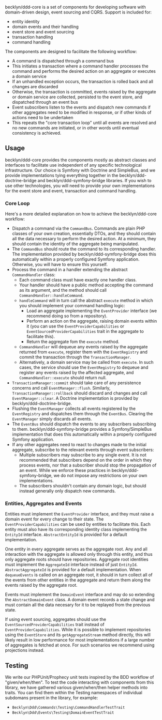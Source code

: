 becklyn/ddd-core is a set of components for developing software with domain-driven design, event sourcing and CQRS. Support is included for:

- entity identity
- domain events and their handling
- event store and event sourcing
- transaction handling
- command handling

The components are designed to facilitate the following workflow:
- A command is dispatched through a command bus
- This initiates a transaction where a command handler processes the command and performs the desired action on an aggregate or executes a domain service
- If an unhandled exception occurs, the transaction is rolled back and all changes are discarded
- Otherwise, the transaction is committed, events raised by the aggregate or domain service are collected, persisted to the event store, and dispatched through an event bus
- Event subscribers listen to the events and dispatch new commands if other aggregates need to be modified in response, or if other kinds of actions need to be undertaken
- This repeats the "core transaction loop" until all events are resolved and no new commands are initiated, or in other words until eventual consistency is achieved. 

## Usage
becklyn/ddd-core provides the components mostly as abstract classes and interfaces to facilitate use independent of any specific technological infrastructure. Our choice is Symfony with Doctrine and SimpleBus, and we provide implementations tying everything together in the becklyn/ddd-doctrine-bridge and becklyn/ddd-symfony-bridge libraries. If you wish to use other technologies, you will need to provide your own implementations for the event store and event, transaction and command handling.

### Core Loop
Here's a more detailed explanation on how to achieve the becklyn/ddd-core workflow:
- Dispatch a command via the `CommandBus`. Commands are plain PHP classes of your own creation, essentially DTOs, and they should contain all the data necessary to perform the desired action. At a minimum, they should contain the identity of the aggregate being manipulated.
- The `CommandBus` should route the command to its corresponding handler. The implementation provided by becklyn/ddd-symfony-bridge does this automatically within a properly configured Symfony application. Otherwise, you will have to ensure this yourself.
- Process the command in a handler extending the abstract `CommandHandler` class:
	- Each command class must have exactly one handler class.
	- Your handler should have a public method accepting the command as its argument, and the method should call `CommandHandler::handleCommand`.
	- `handleCommand` will in turn call the abstract `execute` method in which you should implement your command handling logic:
		- Load an aggregate implementing the `EventProvider` interface (we recommend doing so from a repository).
		- Perform an action on the aggregate, raising domain events within it (you can use the `EventProviderCapabilities` or `EventSourcedProviderCapabilities` trait in the aggregate to facilitate this).
		- Return the aggregate fom the `execute` method.
	- `CommandHandler` will dequeue any events raised by the aggregate returned from `execute`, register them with the `EventRegistry` and commit the transaction through the `TransactionManager`.
	- Alternatively, a domain service may be called from `execute`. In such cases, the service should use the `EventRegistry` to dequeue and register any events raised by the affected aggregate, and `CommandHandler::execute` should return null.
- `TransactionManager::commit` should take care of any persistence concerns and call `EventManager::flush`. Similarly, `TransactionManager::rollback` should discard and changes and call `EventManager::clear`. A Doctrine implementation is provided by becklyn/ddd-doctrine-bridge.
- Flushing the `EventManager` collects all events registered by the `EventRegistry` and dispatches them through the `EventBus`. Clearing the `EventManager` simply discards all events.
- The `EventBus` should dispatch the events to any subscribers subscribing to them. becklyn/ddd-symfony-bridge provides a Symfony/SimpleBus implementation that does this automatically within a properly configured Symfony application.
- If any other aggregates need to react to changes made to the initial aggregate, subscribe to the relevant events through event subscribers:
	- Multiple subscribers may subscribe to any single event. It is not recommended that subscribers depend on the order in which they process events, nor that a subscriber should stop the propagation of an event. While we enforce these practices in becklyn/ddd-symfony-bridge,  we do not impose any restrictions on your own implementations.
	- The subscribers shouldn't contain any domain logic, but should instead generally only dispatch new commands.

### Entities, Aggregates and Events
Entities must implement the `EventProvider` interface, and they must raise a domain event for every change to their state. The `EventProviderCapabilities` can be used by entities to facilitate this. Each entity must also have its corresponding identity class implementing the `EntityId` interface. `AbstractEntityId` is provided for a default implementation.

One entity in every aggregate serves as the aggregate root. Any and all interaction with the aggregate is allowed only through this entity, and thus only aggregate roots should have repositories. Aggregate root identities must implement the `AggregateId` interface instead of just `EntityId`. `AbstractAggregateId` is provided for a default implementation. When `dequeueEvents` is called on an aggregate root, it should in turn collect all of the events from other entities in the aggregate and return them along the events raised by the aggregate root.

Events must implement the `DomainEvent` interface and may do so extending the `AbstractDomainEvent` class. A domain event records a state change and must contain all the data necesary for it to be replayed from the previous state.

If using event sourcing, aggregates should use the `EventSourcedProviderCapabilities` trait instead of `EventProviderCapabilities`. While it is possible to implement repositories using the `EventStore` and its `getAggregateStream` method directly, this will likely result in low performance for most implementations if a large number of aggregates is fetched at once. For such scenarios we recommend using projections instead.

## Testing
We write our PHPUnit/Prophecy unit tests inspired by the BDD workflow of "given/when/then". To test the code interacting with components from this library, we have gathered various given/when/then helper methods into traits. You can find them within the Testing namespaces of individual subdomans present in the library, for example:
- `Becklyn\Ddd\Commands\Testing\CommandHandlerTestTrait`
- `Becklyn\Ddd\Events\Testing\DomainEventTestTrait`